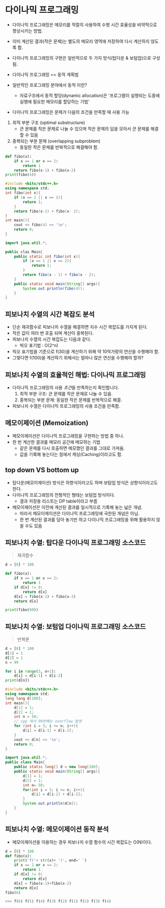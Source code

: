 # 다이나믹 프로그래밍
- 다이나믹 프로그래밍은 메모리를 적절히 사용하여 수행 시간 효율성을 비약적으로 향상시키는 방법.
- 이미 계산된 결과(작은 문제)는 별도의 메모리 영역에 저장하여 다시 계산하지 않도록 함.
- 다이나믹 프로그래밍의 구현은 일반적으로 두 가지 방식(탑다운 & 보텀업)으로 구성 됨.
  
- 다이나믹 프로그래밍 == 동적 계획법
- 일반적인 프로그래밍 분야에서 동적 이란?
    - 자료구조에서 동적 할당(dynamic allocation)은 '프로그램이 실행되는 도중에 실행에 필요한 메모리를 할당하는 기법'
    

- 다이나믹 프로그래밍은 문제가 다음의 조건을 만족할 때 사용 가능
1. 최적 부분 구조 (optimal substructure)
    - 큰 문제를 작은 문제로 나눌 수 있으며 작은 문제의 답을 모아서 큰 문제를 해결할 수 있음
2. 중복되는 부분 문제 (overlapping subproblem)
    - 동일한 작은 문제를 반복적으로 해결해야 함.

```py
def fibo(x):
    if x == 1 or x == 2:
        return 1
    return fibo(x-1) + fibo(x-2)
print(fibo(4))
```


```cpp
#include <bits/stdc++.h>
using namespace std;
int fibo(int x){
    if (x == 1 || x == 2){
        return 1;
    }
    return fibo(x-1) + fibo(x- 2);
}
int main(){
    cout << fibo(4) << '\n';
    return 0;
}
```

```java
import java.util.*;

public clas Main{
    public static int fibo(int x){
        if (x == 1 || x == 2){
            return 1;
        }
        return fibo(x - 1) + fibo(x - 2);
    }
    public static void main(String[] args){
        System.out.println(fibo(4));
    }
}
```

## 피보나치 수열의 시간 복잡도 분석
- 단순 재귀함수로 피보나치 수열을 해결하면 지수 시간 복잡도를 가지게 된다.
- 작은 값이 여러 번 호출 되며 계산이 중복된다.
- 피보나치 수열의 시간 복잡도는 다음과 같다.
  - 빅오 표기법 : O(2^n)
- 빅오 표기법을 기준으로 f(30)을 계산하기 위해 약 10억가량의 연산을 수행해야 함.
- 그렇다면 f(100)을 계산하기 위해서는 얼마나 많은 연산을 수행해야 할까?


## 피보나치 수열의 효율적인 해법: 다이나믹 프로그래밍
- 다이나믹 프로그래밍의 사용 *조건*을 만족하는지 확인합니다.
	1. 최적 부분 구조: 큰 문제를 작은 문제로 나눌 수 있음.
	2. 중복되는 부분 문제: 동일한 작은 문제를 반복적으로 해결.
- 피보나치 수열은 다이나믹 프로그래밍의 사용 조건을 만족함.



## 메모이제이션 (Memoization)
- 메모이제이션은 다이나믹 프로그래밍을 구현하는 방법 중 하나.
- 한 번 계산한 결과를 메모리 공간에 메모하는 기법
	- 같은 문제를 다시 호출하면 메모했던 결과를 그대로 가져옴.
	- 값을 기록해 놓는다는 점에서 캐싱(Caching)이라고도 함.


## top down VS bottom up
- 탑다운(메모이제이션) 방식은 하향식이라고도 하며 보텀업 방식은 상향식이라고도 한다.
- 다이나믹 프로그래밍의 전형적인 형태는 보텀업 방식이다.
    - 결과 저장용 리스트는 DP table이라고 부름
- 메모이제이션은 이전에 계산된 결과를 일시적으로 기록해 놓는 넓은 개념.
    - 따라서 메모이제이션은 다이나믹 프로그래밍에 국한된 개념은 아님.
    - 한 번 계산된 결과를 담아 놓기만 하고 다이나믹 프로그래밍을 위해 활용하지 않을 수도 있음


## 피보나치 수열: 탑다운 다이나믹 프로그래밍 소스코드
> 재귀함수

```py
d = [0] * 100

def fibo(x):
    if x == 1 or x == 2:
        return 1
    if d[x] != 0:
        return d[x]
    d[x] = fibo(x-1) + fibo(x-2)
    return d[x]

print(fibo(99))
```

## 피보나치 수열: 보텀업 다이나믹 프로그래밍 소스코드
> 반복문

```py
d = [0] * 100
d[1] = 1
d[2] = 1
n = 99

for i in range(3, n+1):
    d[i] = d[i-1] + d[i-2]
print(d[n])
```

```cpp
#include <bits/stdc++.h>
using namespace std;
long long d[100];
int main(){
    d[1] = 1;
    d[2] = 1;
    int n = 50;
    // cpp 에서 99번째는 overflow 발생
    for (int i = 3; i <= n; i++){
        d[i] = d[i-1] + d[i-2];
    }
    cout << d[n] << '\n';
    return 0;
}
```

```java
import java.util.*;
public class Main{
    public static long[] d = new long[100];
    public static void main(String[] args){
        d[1] = 1;
        d[2] = 1;
        int n= 50;
        for(int i = 3; i <= n; i++){
            d[i] = d[i-1] + d[i-2];
        }
        System.out.println(d[n]);
    }
}
```


## 피보나치 수열: 메모이제이션 동작 분석
- 메모이제이션을 이용하는 경우 피보나치 수열 함수의 시간 복잡도는 O(N)이다.
```py
d = [0] * 100
def fibo(x):
    print('f('+ str(x)+ ')', end=' ')
    if x == 1 or x == 2:
        return 1
    if d[x] != 0:
        return d[x]
    d[x] = fibo(x-1)+fibo(x-2)
    return d[x]
fibo(6)

>>> f(6) f(5) f(4) f(3) f(2) f(1) f(2) f(3) f(4) 
```